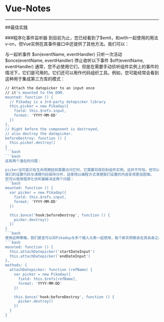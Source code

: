 # Vue-Notes

***

##最佳实践

###程序化事件监听器
到目前为止，您已经看到了$emit，和with一起使用的用法v-on，但Vue实例在其事件接口中还提供了其他方法。我们可以：

与一起听事件 $on(eventName, eventHandler)
只听一次活动 $once(eventName, eventHandler)
停止收听以下事件 $off(eventName, eventHandler)
通常，您不必使用它们，但是在需要手动侦听组件实例上的事件的情况下，它们是可用的。它们还可以用作代码组织工具。例如，您可能经常会看到这种用于集成第三方库的模式：
```bash
// Attach the datepicker to an input once
// it's mounted to the DOM.
mounted: function () {
  // Pikaday is a 3rd-party datepicker library
  this.picker = new Pikaday({
    field: this.$refs.input,
    format: 'YYYY-MM-DD'
  })
},
// Right before the component is destroyed,
// also destroy the datepicker.
beforeDestroy: function () {
  this.picker.destroy()
}
```bash
```bash
这有两个潜在的问题：

picker当可能只有生命周期挂钩需要访问它时，它需要将保存到组件实例。这并不可怕，但可以认为它很杂乱。
我们的设置代码与清理代码保持分开，这使得以编程方式清理我们设置的内容变得更加困难。
您可以使用程序化侦听器解决这两个问题：
```bash
mounted: function () {
  var picker = new Pikaday({
    field: this.$refs.input,
    format: 'YYYY-MM-DD'
  })

  this.$once('hook:beforeDestroy', function () {
    picker.destroy()
  })
}
```bash
使用这种策略，我们甚至可以将Pikaday与多个输入元素一起使用，每个新实例都会在其自身之后自动清除：
```bash
mounted: function () {
  this.attachDatepicker('startDateInput')
  this.attachDatepicker('endDateInput')
},
methods: {
  attachDatepicker: function (refName) {
    var picker = new Pikaday({
      field: this.$refs[refName],
      format: 'YYYY-MM-DD'
    })

    this.$once('hook:beforeDestroy', function () {
      picker.destroy()
    })
  }
}

